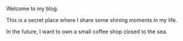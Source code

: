 Welcome to my blog.

This is a secret place where I share some shining moments in my life.

In the future, I want to own a small coffee shop closed to the sea. 

